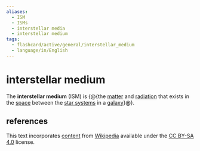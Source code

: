 ```yaml
---
aliases:
  - ISM
  - ISMs
  - interstellar media
  - interstellar medium
tags:
  - flashcard/active/general/interstellar_medium
  - language/in/English
---
```


# interstellar medium

The __interstellar medium__ (ISM) is {@{the [matter](matter.md) and [radiation](radiation.md) that exists in the [space](outer%20space.md) between the [star systems](star%20system.md) in a [galaxy](galaxy.md)}@}.

## references

This text incorporates [content](https://en.wikipedia.org/wiki/interstellar_medium) from [Wikipedia](Wikipedia.md) available under the [CC BY-SA 4.0](https://creativecommons.org/licenses/by-sa/4.0/) license.
